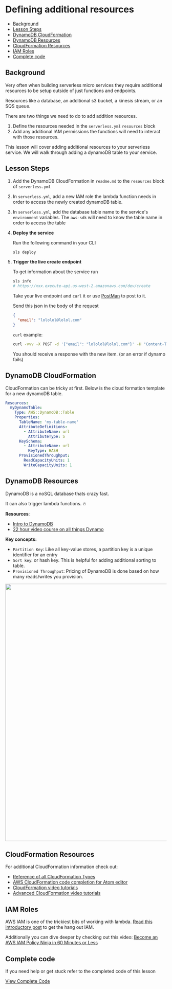 # Defining additional resources

- [Background](#background)
- [Lesson Steps](#lesson-steps)
- [DynamoDB CloudFormation](#dynamodb-cloudformation)
- [DynamoDB Resources](#dynamodb-resources)
- [CloudFormation Resources](#cloudformation-resources)
- [IAM Roles](#iam-roles)
- [Complete code](#complete-code)

## Background

Very often when building serverless micro services they require additional resources to be setup outside of just functions and endpoints.

Resources like a database, an additional s3 bucket, a kinesis stream, or an SQS queue.

There are two things we need to do to add addition resources.

1. Define the resources needed in the `serverless.yml` `resources` block
2. Add any additional IAM permissions the functions will need to interact with those resources.

This lesson will cover adding additional resources to your serverless service. We will walk through adding a dynamoDB table to your service.

## Lesson Steps

1. Add the DynamoDB CloudFormation in `readme.md` to the `resources` block of `serverless.yml`

2. In `serverless.yml`, add a new IAM role the lambda function needs in order to access the newly created dynamoDB table.

3. In `serverless.yml`, add the database table name to the service's `environment` variables. The `aws-sdk` will need to know the table name in order to access the table

4. **Deploy the service**

    Run the following command in your CLI
    ```bash
    sls deploy
    ```

5. **Trigger the live create endpoint**

    To get information about the service run
    ```bash
    sls info
    # https://xxx.execute-api.us-west-2.amazonaws.com/dev/create
    ```

    Take your live endpoint and `curl` it or use [PostMan](https://www.getpostman.com) to post to it.

    Send this json in the body of the request
    ```json
    {
      "email": "lololol@lolol.com"
    }
    ```

    `curl` example:
    ```bash
    curl -vvv -X POST -d '{"email": "lololol@lolol.com"}' -H "Content-Type: application/json" https://xxx.execute-api.us-west-2.amazonaws.com/dev/create
    ```

    You should receive a response with the new item. (or an error if dynamo fails)

## DynamoDB CloudFormation

CloudFormation can be tricky at first. Below is the cloud formation template for a new dynamoDB table.

```yml
Resources:
  myDynamoTable:
    Type: AWS::DynamoDB::Table
    Properties:
      TableName: 'my-table-name'
      AttributeDefinitions:
        - AttributeName: url
          AttributeType: S
      KeySchema:
        - AttributeName: url
          KeyType: HASH
      ProvisionedThroughput:
        ReadCapacityUnits: 1
        WriteCapacityUnits: 1
```

## DynamoDB Resources

DynamoDB is a noSQL database thats crazy fast.

It can also trigger lambda functions. 🔥

**Resources**:

- [Intro to DynamoDB](https://blog.insightdatascience.com/getting-started-with-aws-serverless-architecture-tutorial-on-kinesis-and-dynamodb-using-twitter-38a1352ca16d#6aea)
- [22 hour video course on all things Dynamo](https://acloud.guru/learn/aws-dynamodb)

**Key concepts:**

- `Partition Key`: Like all key-value stores, a partition key is a unique identifier for an entry
- `Sort key`: or hash key. This is helpful for adding additional sorting to table.
- `Provisioned Throughput`: Pricing of DynamoDB is done based on how many reads/writes you provision.

<img width="800" src="https://user-images.githubusercontent.com/532272/32819548-ad9aa9d2-c97e-11e7-8161-b261cd1f8696.png"/>


## CloudFormation Resources

For additional CloudFormation information check out:

- [Reference of all CloudFormation Types](http://docs.aws.amazon.com/AWSCloudFormation/latest/UserGuide/aws-template-resource-type-ref.html)
- [AWS CloudFormation code completion for Atom editor](https://atom.io/packages/atom-cform)
- [CloudFormation video tutorials](https://acloud.guru/learn/aws-cloudformation)
- [Advanced CloudFormation video tutorials](https://acloud.guru/learn/aws-advanced-cloudformation)

## IAM Roles

AWS IAM is one of the trickiest bits of working with lambda. [Read this introductory post](https://serverless.com/blog/abcs-of-iam-permissions/) to get the hang out IAM.

Additionally you can dive deeper by checking out this video: [Become an AWS IAM Policy Ninja in 60 Minutes or Less](https://www.youtube.com/watch?v=y7-fAT3z8Lo)




## Complete code

If you need help or get stuck refer to the completed code of this lesson

[View Complete Code](https://github.com/DavidWells/serverless-workshop/tree/master/lessons-code-complete/core-concepts/6-using-addition-resources)

